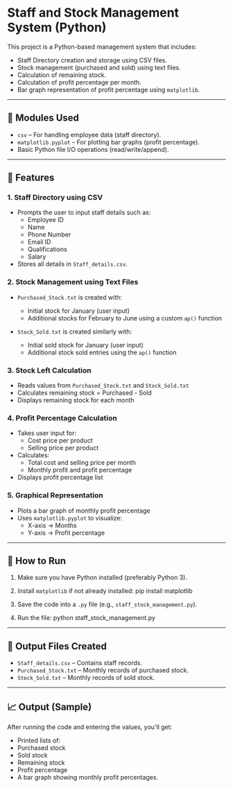 # Staff and Stock Management System (Python)

This project is a Python-based management system that includes:

- Staff Directory creation and storage using CSV files.
- Stock management (purchased and sold) using text files.
- Calculation of remaining stock.
- Calculation of profit percentage per month.
- Bar graph representation of profit percentage using `matplotlib`.

---

## 📁 Modules Used

- `csv` – For handling employee data (staff directory).
- `matplotlib.pyplot` – For plotting bar graphs (profit percentage).
- Basic Python file I/O operations (read/write/append).

---

## 🧾 Features

### 1. Staff Directory using CSV

- Prompts the user to input staff details such as:
  - Employee ID
  - Name
  - Phone Number
  - Email ID
  - Qualifications
  - Salary
- Stores all details in `Staff_details.csv`.

### 2. Stock Management using Text Files

- `Purchased_Stock.txt` is created with:
  - Initial stock for January (user input)
  - Additional stocks for February to June using a custom `ap()` function

- `Stock_Sold.txt` is created similarly with:
  - Initial sold stock for January (user input)
  - Additional stock sold entries using the `ap()` function

### 3. Stock Left Calculation

- Reads values from `Purchased_Stock.txt` and `Stock_Sold.txt`
- Calculates remaining stock = Purchased - Sold
- Displays remaining stock for each month

### 4. Profit Percentage Calculation

- Takes user input for:
  - Cost price per product
  - Selling price per product
- Calculates:
  - Total cost and selling price per month
  - Monthly profit and profit percentage
- Displays profit percentage list

### 5. Graphical Representation

- Plots a bar graph of monthly profit percentage
- Uses `matplotlib.pyplot` to visualize:
  - X-axis → Months
  - Y-axis → Profit percentage

---

## 🔧 How to Run

1. Make sure you have Python installed (preferably Python 3).
2. Install `matplotlib` if not already installed:
pip install matplotlib

3. Save the code into a `.py` file (e.g., `staff_stock_management.py`).
4. Run the file:
python staff_stock_management.py

---

## 📂 Output Files Created

- `Staff_details.csv` – Contains staff records.
- `Purchased_Stock.txt` – Monthly records of purchased stock.
- `Stock_Sold.txt` – Monthly records of sold stock.

---

## 📈 Output (Sample)

After running the code and entering the values, you'll get:

- Printed lists of:
- Purchased stock
- Sold stock
- Remaining stock
- Profit percentage
- A bar graph showing monthly profit percentages.
